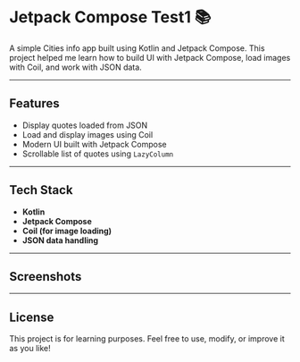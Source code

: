 # Jetpack Compose Test1 📚

A simple Cities info app built using Kotlin and Jetpack Compose. This project helped me learn how to build UI with Jetpack Compose, load images with Coil, and work with JSON data.

---

## Features

- Display quotes loaded from JSON  
- Load and display images using Coil  
- Modern UI built with Jetpack Compose  
- Scrollable list of quotes using `LazyColumn`  

---

## Tech Stack

- **Kotlin**  
- **Jetpack Compose**  
- **Coil (for image loading)**  
- **JSON data handling**  

---

## Screenshots



---

## License

This project is for learning purposes. Feel free to use, modify, or improve it as you like!

